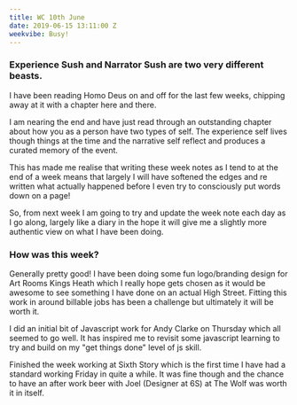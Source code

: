 ```yaml
---
title: WC 10th June
date: 2019-06-15 13:11:00 Z
weekvibe: Busy!
---
```


### Experience Sush and Narrator Sush are two very different beasts.

I have been reading Homo Deus on and off for the last few weeks, chipping away at it with a chapter here and there. 

I am nearing the end and have just read through an outstanding chapter about how you as a person have two types of self. The experience self lives though things at the time and the narrative self reflect and produces a curated memory of the event. 

This has made me realise that writing these week notes as I tend to at the end of a week means that largely I will have softened the edges and re written what actually happened before I even try to consciously put words down on a page! 

So, from next week I am going to try and update the week note each day as I go along, largely like a diary in the hope it will give me a slightly more authentic view on what I have been doing.

### How was this week?

Generally pretty good! I have been doing some fun logo/branding design for Art Rooms Kings Heath which I really hope gets chosen as it would be awesome to see something I have done on an actual High Street. Fitting this work in around billable jobs has been a challenge but ultimately it will be worth it. 

I did an initial bit of Javascript work for Andy Clarke on Thursday which all seemed to go well. It has inspired me to revisit some javascript learning to try and build on my "get things done" level of js skill. 

Finished the week working at Sixth Story which is the first time I have had a standard working Friday in quite a while. It was fine though and the chance to have an after work beer with Joel (Designer at 6S) at The Wolf was worth it in itself. 
